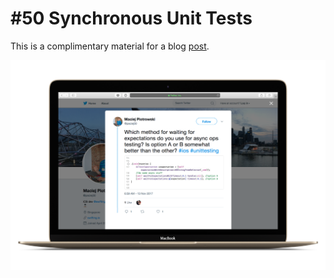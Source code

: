 # \#50 Synchronous Unit Tests

This is a complimentary material for a blog [post](https://swifting.io/blog/2018/03/17/50-synchronous-unit-tests/).

![](https://raw.githubusercontent.com/swiftingio/blog/synchronous-unit-testing/twitter1.png)
